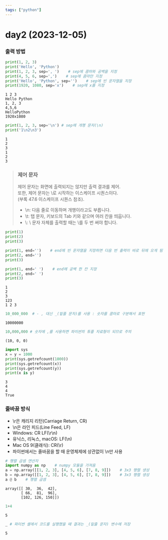 ```yaml
---
tags: ["python"]    
---
```


# **day2** (2023-12-05)

### 출력 방법

```python
print(1, 2, 3)
print('Hello', 'Python')
print(1, 2, 3, sep=', ')    # sep에 콤마와 공백을 지정
print(4, 5, 6, sep=',')    # sep에 콤마만 지정
print('Hello', 'Python', sep='')    # sep에 빈 문자열을 지정
print(1920, 1080, sep='x')    # sep에 x를 지정
```

    1 2 3
    Hello Python
    1, 2, 3
    4,5,6
    HelloPython
    1920x1080

```python
print(1, 2, 3, sep='\n') # sep에 개행 문자(\n)
print('1\n2\n3')
```

    1
    2
    3
    1
    2
    3

> ### 제어 문자
>
> 제어 문자는 화면에 출력되지는 않지만 출력 결과를 제어.  
> 또한, 제어 문자는 \로 시작하는 이스케이프 시퀀스이다.  
> (부록 ‎47.6 이스케이프 시퀀스 참조).
>
> - \n: 다음 줄로 이동하며 개행이라고도 부릅니다.
> - \t: 탭 문자, 키보드의 Tab 키와 같으며 여러 칸을 띄웁니다.
> - \\: \ 문자 자체를 출력할 때는 \를 두 번 써야 합니다.

```python
print(1)
print(2)
print(3)

print(1, end='')    # end에 빈 문자열을 지정하면 다음 번 출력이 바로 뒤에 오게 됨
print(2, end='')
print(3)

print(1, end=' ')    # end에 공백 한 칸 지정
print(2, end=' ')
print(3)
```

    1
    2
    3
    123
    1 2 3

```python
10_000_000  # - , 대신 _(밑줄 문자)를 사용 : 숫자를 콤마로 구분해서 표현
```

    10000000

```python
10,000,000 # 숫자에 ,를 사용하면 파이썬의 튜플 자료형이 되므로 주의
```

    (10, 0, 0)

```python
import sys
x = y = 1000
print(sys.getrefcount(1000))
print(sys.getrefcount(x))
print(sys.getrefcount(y))
print(x is y)
```

    3
    4
    4
    True

### 줄바꿈 방식

- \r은 캐리지 리턴(Carriage Return, CR)
- \n은 라인 피드(Line Feed, LF)
- Windows: CR LF(\r\n)
- 유닉스, 리눅스, macOS: LF(\n)
- Mac OS 9(클래식): CR(\r)
- 파이썬에서는 줄바꿈을 할 때 운영체제에 상관없이 \n만 사용

```python
# 행렬 곱셈 연산자
import numpy as np    # numpy 모듈을 가져옴
a = np.array([[1, 2, 3], [4, 5, 6], [7, 8, 9]])    # 3x3 행렬 생성
b = np.array([[1, 2, 3], [4, 5, 6], [7, 8, 9]])    # 3x3 행렬 생성
a @ b    # 행렬 곱셈
```

    array([[ 30,  36,  42],
           [ 66,  81,  96],
           [102, 126, 150]])

```python
1+4
```

    5

```python
_ # 파이썬 셸에서 코드를 실행했을 때 결과는 _(밑줄 문자) 변수에 저장
```

    5
